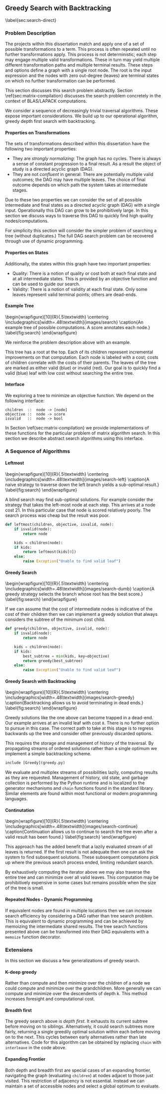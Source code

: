 
Greedy Search with Backtracking
-------------------------------

\label{sec:search-direct}

### Problem Description

The projects within this dissertation match and apply one of a set of possible transformations to a term.  This process is often repeated until no further transformations apply.  This process is not deterministic; each step may engage multiple valid transformations.  These in turn may yield multiple different transformation paths and multiple terminal results.  These steps and options define a graph with a single root node.  The root is the input expression and the nodes with zero out-degree (leaves) are terminal states on which no further transformation can be performed.

This section discusses this search problem abstractly.  Section \ref{sec:matrix-compilation} discusses the search problem concretely in the context of BLAS/LAPACK computations.

We consider a sequence of decreasingly trivial traversal algorithms.  These expose important considerations.  We build up to our operational algorithm, greedy depth first search with backtracking.

#### Properties on Transformations

The sets of transformations described within this dissertation have the following two important properties:

*   They are *strongly normalizing*:  The graph has no cycles.  There is always a sense of constant progression to a final result.  As a result the object of study is a directed acyclic graph (DAG).
*   They are not *confluent* in general:  There are potentially multiple valid outcomes; the DAG may have multiple leaves.  The choice of final outcome depends on which path the system takes at intermediate stages.

Due to these two properties we can consider the set of all possible intermediate and final states as a directed acyclic graph (DAG) with a single input.  Operationally this DAG can grow to be prohibitively large.  In this section we discuss ways to traverse this DAG to quickly find high quality nodes/computations.

For simplicity this section will consider the simpler problem of searching a tree (without duplicates.)  The full DAG search problem can be recovered through use of dynamic programming.

#### Properties on States 

Additionally, the states within this graph have two important properties:

*   Quality:  There is a notion of quality or cost both at each final state and at all intermediate states.  This is provided by an objective function and can be used to guide our search.
*   Validity:  There is a notion of validity at each final state.  Only some leaves represent valid terminal points; others are dead-ends.

#### Example Tree

\begin{wrapfigure}[10]{R}{.5\textwidth}
\centering
\includegraphics[width=.48\textwidth]{images/search}
\caption{An example tree of possible computations.  A score annotates each node.}
\label{fig:search}
\end{wrapfigure}

We reinforce the problem description above with an example.

This tree has a root at the top.  Each of its children represent incremental improvements on that computation.  Each node is labeled with a cost; costs of children correlate with the costs of their parents.  The leaves of the tree are marked as either valid (blue) or invalid (red).  Our goal is to quickly find a valid (blue) leaf with low cost without searching the entire tree.


#### Interface

We exploring a tree to minimize an objective function.  We depend on the following interface:

    children  ::  node -> [node]
    objective ::  node -> score
    isvalid   ::  node -> bool

In Section \ref{sec:matrix-compilation} we provide implementations of these functions for the particular problem of matrix algorithm search.  In this section we describe abstract search algorithms using this interface.

### A Sequence of Algorithms

#### Leftmost

\begin{wrapfigure}[10]{R}{.5\textwidth}
\centering
\includegraphics[width=.48\textwidth]{images/search-left}
\caption{A naive strategy to traverse down the left branch yields a sub-optimal result.}
\label{fig:search}
\end{wrapfigure}

A blind search may find sub-optimal solutions.  For example consider the strategy that takes the left-most node at each step.  This arrives at a node cost 21.  In this particular case that node is scored relatively poorly.  The search process was cheap but the result was poor. 

~~~~~~~~~Python
def leftmost(children, objective, isvalid, node):
    if isvalid(node):
        return node 

    kids = children(node):
    if kids:
        return leftmost(kids[0])
    else:
        raise Exception("Unable to find valid leaf")
~~~~~~~~~


#### Greedy Search

\begin{wrapfigure}[10]{R}{.5\textwidth}
\centering
\includegraphics[width=.48\textwidth]{images/search-dumb}
\caption{A greedy strategy selects the branch whose root has the best score.}
\label{fig:search}
\end{wrapfigure}

If we can assume that the cost of intermediate nodes is indicative of the cost of their children then we can implement a greedy solution that always considers the subtree of the minimum cost child.

~~~~~~~~~Python
def greedy(children, objective, isvalid, node):
    if isvalid(node):
        return node

    kids = children(node):
    if kids:
        best_subtree = min(kids, key=objective)
        return greedy(best_subtree)
    else:
        raise Exception("Unable to find valid leaf")
~~~~~~~~~

        
#### Greedy Search with Backtracking

\begin{wrapfigure}[10]{R}{.5\textwidth}
\centering
\includegraphics[width=.48\textwidth]{images/search-greedy}
\caption{Backtracking allows us to avoid terminating in dead ends.}
\label{fig:search}
\end{wrapfigure}

Greedy solutions like the one above can become trapped in a dead-end.  Our example arrives at an invalid leaf with cost `8`.  There is no further option to pursue in this case.  The correct path to take at this stage is to regress backwards up the tree and consider other previously discarded options.

This requires the storage and management of history of the traversal.  By propagating streams of ordered solutions rather than a single optimum we implement a simple backtracking scheme.

~~~~~~~~~Python
include [Greedy](greedy.py)
~~~~~~~~~

We evaluate and multiplex streams of possibilities lazily, computing results as they are requested.  Management of history, old state, and garbage collection is performed by the Python runtime and is localized to the generator mechanisms and `chain` functions found in the standard library.  Similar elements are found within most functional or modern programming languages.


#### Continutation
 
\begin{wrapfigure}[10]{R}{.5\textwidth}
\centering
\includegraphics[width=.48\textwidth]{images/search-continue}
\caption{Continuation allows us to continue to search the tree even after a valid result has been found.}
\label{fig:search}
\end{wrapfigure}

This approach has the added benefit that a lazily evaluated stream of all leaves is returned.  If the first result is not adequate then one can ask the system to find subsequent solutions.  These subsequent computations pick up where the previous search process ended, limiting redundant search.

By exhaustively computing the iterator above we may also traverse the entire tree and can minimize over all valid leaves.  This computation may be prohibitively expensive in some cases but remains possible when the size of the tree is small.


#### Repeated Nodes - Dynamic Programming

If equivalent nodes are found in multiple locations then we can increase search efficiency by considering a DAG rather than tree search problem.  This is equivalent to dynamic programming and can be achieved by memoizing the intermediate shared results.  The tree search functions presented above can be transformed into their DAG equivalents with a `memoize` function decorator.


### Extensions

In this section we discuss a few generalizations of greedy search.

#### K-deep greedy 

Rather than compute and then minimize over the children of a node we could compute and minimize over the grandchildren.  More generally we can compute and minimize over the descendents of depth k.  This method increases foresight and computational cost.

#### Breadth first 

The greedy search above is *depth first*.  It exhausts its current subtree before moving on to siblings.  Alternatively, it could search subtrees more fairly, returning a single greedily optimal solution within each before moving on to the next.  This cycles between early alternatives rather than late alternatives.  Code for this algorithm can be obtained by replacing `chain` with `interleave` in the code above.

#### Expanding Frontier

Both depth and breadth first are special cases of an expanding frontier, navigating the graph (evaluating `children`) at nodes adjacet to those just visited.  This restriction of adjacency is not essential.  Instead we can maintain a set of accessible nodes and select a global optimum to evaluate.
